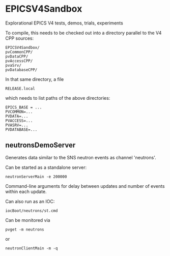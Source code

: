 EPICSV4Sandbox
==============

Explorational EPICS V4 tests, demos, trials, experiments

To compile, this needs to be checked out into a directory parallel to the V4 CPP sources:

    EPICSV4Sandbox/
    pvCommonCPP/
    pvDataCPP/
    pvAccessCPP/
    pvaSrv/
    pvDatabaseCPP/

In that same directory, a file    
 
    RELEASE.local
    
which needs to list paths of the above directories:

    EPICS_BASE = ...
    PVCOMMON=...
    PVDATA=...
    PVACCESS=...
    PVASRV=...
    PVDATABASE=...


neutronsDemoServer
------------------
Generates data similar to the SNS neutron events as channel 'neutrons'.

Can be started as a standalone server:

    neutronServerMain -e 200000

Command-line arguments for delay between updates and number of events within each update.

Can also run as an IOC:

    iocBoot/neutrons/st.cmd

Can be monitored via

    pvget -m neutrons
    
or

    neutronClientMain -m -q

